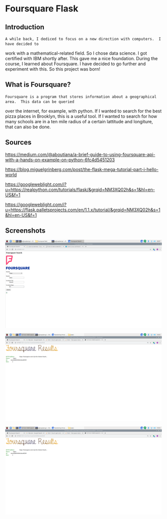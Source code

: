# Foursquare Flask

## Introduction

    A while back, I dediced to focus on a new direction with computers.  I have decided to
work with a mathematical-related field.  So I chose data science.  I got certified with IBM shortly
after.  This gave me a nice foundation.  During the course, I learned about Foursquare.  I have decided
to go further and experiment with this.  So this project was born!

## What is Foursquare?

    Foursquare is a program that stores information about a geographical area.  This data can be queried
over the internet, for example, with python.  If I wanted to search for the best pizza places in Brooklyn,
this is a useful tool.  If I wanted to search for how many schools are in a ten mile radius of a certain
lattitude and longiture, that can also be done.

## Sources

https://medium.com/@aboutiana/a-brief-guide-to-using-foursquare-api-with-a-hands-on-example-on-python-6fc4d5451203

https://blog.miguelgrinberg.com/post/the-flask-mega-tutorial-part-i-hello-world

https://googleweblight.com/i?u=https://realpython.com/tutorials/flask/&grqid=NM3XQ02h&s=1&hl=en-US&f=1

https://googleweblight.com/i?u=https://flask.palletsprojects.com/en/1.1.x/tutorial/&grqid=NM3XQ02h&s=1&hl=en-US&f=1


## Screenshots

![Alt text](/screenshots/screen1.png?raw=true "Optional Title")

![Alt text](/screenshots/results.png?raw=true "Optional Title")

![Alt text](/screenshots/results.png?raw=true "Optional Title")

